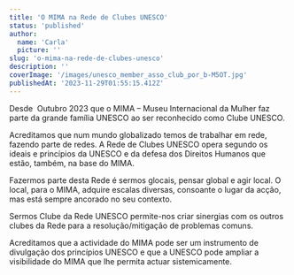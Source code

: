 ```yaml
---
title: 'O MIMA na Rede de Clubes UNESCO'
status: 'published'
author:
  name: 'Carla'
  picture: ''
slug: 'o-mima-na-rede-de-clubes-unesco'
description: ''
coverImage: '/images/unesco_member_asso_club_por_b-M5OT.jpg'
publishedAt: '2023-11-29T01:55:15.412Z'
---
```


Desde  Outubro 2023 que o MIMA – Museu Internacional da Mulher faz parte da grande família UNESCO ao ser reconhecido como Clube UNESCO.

Acreditamos que num mundo globalizado temos de trabalhar em rede, fazendo parte de redes. A Rede de Clubes UNESCO opera segundo os ideais e princípios da UNESCO e da defesa dos Direitos Humanos que estão, também, na base do MIMA.

Fazermos parte desta Rede é sermos glocais, pensar global e agir local. O local, para o MIMA, adquire escalas diversas, consoante o lugar da acção, mas está sempre ancorado no seu contexto. 

Sermos Clube da Rede UNESCO permite-nos criar sinergias com os outros clubes da Rede para a resolução/mitigação de problemas comuns.

Acreditamos que a actividade do MIMA pode ser um instrumento de divulgação dos princípios UNESCO e que a UNESCO pode ampliar a visibilidade do MIMA que lhe permita actuar sistemicamente.
